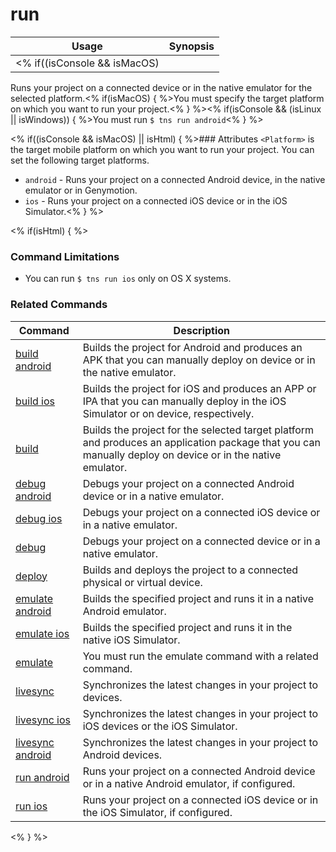 run
==========

Usage | Synopsis
---|---
<% if((isConsole && isMacOS) || isHtml) { %>General | `$ tns run <Platform>`<% } %><% if(isConsole && (isLinux || isWindows)) { %>General | `$ tns run android`<% } %>

Runs your project on a connected device or in the native emulator for the selected platform.<% if(isMacOS) { %>You must specify the target platform on which you want to run your project.<% } %><% if(isConsole && (isLinux || isWindows)) { %>You must run `$ tns run android`<% } %>

<% if((isConsole && isMacOS) || isHtml) { %>### Attributes
`<Platform>` is the target mobile platform on which you want to run your project. You can set the following target platforms.
* `android` - Runs your project on a connected Android device, in the native emulator or in Genymotion.
* `ios` - Runs your project on a connected iOS device or in the iOS Simulator.<% } %> 

<% if(isHtml) { %> 
### Command Limitations

* You can run `$ tns run ios` only on OS X systems.

### Related Commands

Command | Description
----------|----------
[build android](build-android.html) | Builds the project for Android and produces an APK that you can manually deploy on device or in the native emulator.
[build ios](build-ios.html) | Builds the project for iOS and produces an APP or IPA that you can manually deploy in the iOS Simulator or on device, respectively.
[build](build.html) | Builds the project for the selected target platform and produces an application package that you can manually deploy on device or in the native emulator.
[debug android](debug-android.html) | Debugs your project on a connected Android device or in a native emulator.
[debug ios](debug-ios.html) | Debugs your project on a connected iOS device or in a native emulator.
[debug](debug.html) | Debugs your project on a connected device or in a native emulator.
[deploy](deploy.html) | Builds and deploys the project to a connected physical or virtual device.
[emulate android](emulate-android.html) | Builds the specified project and runs it in a native Android emulator.
[emulate ios](emulate-ios.html) | Builds the specified project and runs it in the native iOS Simulator.
[emulate](emulate.html) | You must run the emulate command with a related command.
[livesync](livesync.html) | Synchronizes the latest changes in your project to devices.
[livesync ios](livesync-ios.html) | Synchronizes the latest changes in your project to iOS devices or the iOS Simulator.
[livesync android](livesync-android.html) | Synchronizes the latest changes in your project to Android devices.
[run android](run-android.html) | Runs your project on a connected Android device or in a native Android emulator, if configured.
[run ios](run-ios.html) | Runs your project on a connected iOS device or in the iOS Simulator, if configured.
<% } %>